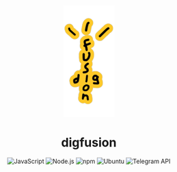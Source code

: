 <p align="center">
  <img src="media/digfusionYellow.PNG" alt="Logo" width="120">
</p>
<h1 align="center">digfusion</h1>

<div align="center">
  
  ![JavaScript](https://img.shields.io/badge/-JavaScript-F7DF1E?style=for-the-badge&logo=javascript&logoColor=black)
  ![Node.js](https://img.shields.io/badge/-Node.js-339933?style=for-the-badge&logo=node.js&logoColor=white)
  ![npm](https://img.shields.io/badge/-npm-CB3837?style=for-the-badge&logo=npm&logoColor=white)
  ![Ubuntu](https://img.shields.io/badge/-Ubuntu-E95420?style=for-the-badge&logo=ubuntu&logoColor=white)
  ![Telegram API](https://img.shields.io/badge/-Telegram%20API-2CA5E0?style=for-the-badge&logo=telegram&logoColor=white)
  
</div>



<!---
## Обо мне
- 🔭 Сейчас работаю над [Проектом]
- 🌱 Изучаю **[Технологии]**
- 💬 Спрашивайте меня о **[Ваши Специализации]**
- 📫 Свяжитесь со мной: [email@example.com](mailto:email@example.com)

## Статистика GitHub
![Ваша статистика](https://github-readme-stats.vercel.app/api?qu1z3x&show_icons=true&theme=radical)
-->
